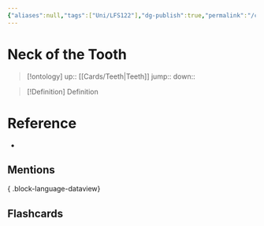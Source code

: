 ```yaml
---
{"aliases":null,"tags":["Uni/LFS122"],"dg-publish":true,"permalink":"/cards/neck-of-the-tooth/","dgPassFrontmatter":true}
---
```


# Neck of the Tooth

> [!ontology]
> up:: [[Cards/Teeth\|Teeth]]
> jump:: 
> down:: 

> [!Definition] Definition

# Reference

- 

## Mentions


{ .block-language-dataview}

## Flashcards